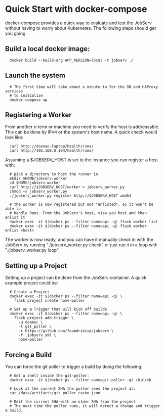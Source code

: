 # Quick Start with docker-compose

docker-compose provides a quick way to evaluate and test the JobServ without
having to worry about Kubernetes. The following steps should get you going:

## Build a local docker image:
~~~
  docker build --build-arg APP_VERSION=local -t jobserv ./
~~~

## Launch the system
~~~
  # The first time will take about a minute to for the DB and HAProxy services
  # to initialize
  docker-compose up
~~~

## Registering a Worker
From another x-term or machine you need to verify the host is addressable. This
can be done by IPv4 or the system's host name. A quick check would look like:
~~~
  curl http://doanac-laptop/health/runs/
  curl http://192.168.0.104/health/runs/
~~~

Assuming a $JOBSERV_HOST is set to the instance you can register a host with:
~~~
  # pick a directory to host the runner in
  mkdir $HOME/jobserv-worker
  cd $HOME/jobserv-worker
  curl http://$JOBSERV_HOST/worker > jobserv_worker.py
  chmod +x jobserv_worker.py
  ./jobserv_worker.py register http://$JOBSERV_HOST amd64

  # the worker is now registered but not *enlisted*, so it won't be able to
  # handle Runs. From the JobServ's host, view you host and then enlist it
  docker exec -it $(docker ps --filter name=api -q) flask worker list
  docker exec -it $(docker ps --filter name=api -q) flask worker enlist <host>
~~~

The worker is now ready, and you can have it manually check in with the JobServ
by running "./jobserv_worker.py check" or just run it in a loop with
"./jobserv_worker.py loop".


## Setting up a Project
Setting up a project can be done from the JobServ container. A quick example
project could be:
~~~
  # Create a Project
  docker exec -it $(docker ps --filter name=api -q) \
    flask project create home-poller

  # Set up a Trigger that will kick off builds
  docker exec -it $(docker ps --filter name=api -q) \
    flask project add-trigger \
      -u doanac \
      -t git_poller \
      -r https://github.com/foundriesio/jobserv \
      -f .jobserv.yml \
      home-poller
~~~

## Forcing a Build
You can force the git poller to trigger a build by doing the following:
~~~
  # Get a shell inside the git-poller:
  docker exec -it $(docker ps --filter name=git-poller -q) /bin/sh

  # Look at the current SHA the poller sees the project at:
  cat /data/artifacts/git_poller_cache.json

  # Edit the current SHA with an older SHA from the project
  # The next time the poller runs, it will detect a change and trigger a build.
~~~
